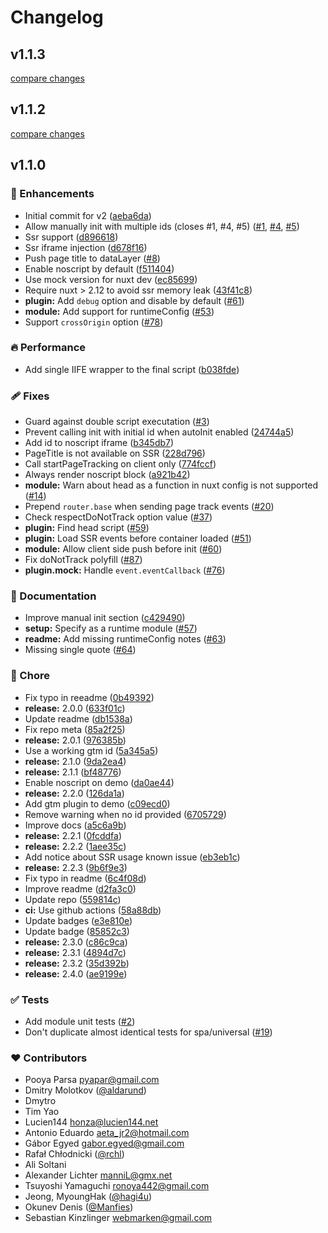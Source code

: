 # Changelog


## v1.1.3

[compare changes](https://github.com/your-org/my-module/compare/v1.1.2...v1.1.3)

## v1.1.2

[compare changes](https://github.com/your-org/my-module/compare/v1.1.0...v1.1.2)

## v1.1.0


### 🚀 Enhancements

- Initial commit for v2 ([aeba6da](https://github.com/your-org/my-module/commit/aeba6da))
- Allow manually init with multiple ids (closes #1, #4, #5) ([#1](https://github.com/your-org/my-module/issues/1), [#4](https://github.com/your-org/my-module/issues/4), [#5](https://github.com/your-org/my-module/issues/5))
- Ssr support ([d896618](https://github.com/your-org/my-module/commit/d896618))
- Ssr iframe injection ([d678f16](https://github.com/your-org/my-module/commit/d678f16))
- Push page title to dataLayer ([#8](https://github.com/your-org/my-module/pull/8))
- Enable noscript by default ([f511404](https://github.com/your-org/my-module/commit/f511404))
- Use mock version for nuxt dev ([ec85699](https://github.com/your-org/my-module/commit/ec85699))
- Require nuxt > 2.12 to avoid ssr memory leak ([43f41c8](https://github.com/your-org/my-module/commit/43f41c8))
- **plugin:** Add `debug` option and disable by default ([#61](https://github.com/your-org/my-module/pull/61))
- **module:** Add support for runtimeConfig ([#53](https://github.com/your-org/my-module/pull/53))
- Support `crossOrigin` option ([#78](https://github.com/your-org/my-module/pull/78))

### 🔥 Performance

- Add single IIFE wrapper to the final script ([b038fde](https://github.com/your-org/my-module/commit/b038fde))

### 🩹 Fixes

- Guard against double script executation ([#3](https://github.com/your-org/my-module/pull/3))
- Prevent calling init with initial id when autoInit enabled ([24744a5](https://github.com/your-org/my-module/commit/24744a5))
- Add id to noscript iframe ([b345db7](https://github.com/your-org/my-module/commit/b345db7))
- PageTitle is not available on SSR ([228d796](https://github.com/your-org/my-module/commit/228d796))
- Call startPageTracking on client only ([774fccf](https://github.com/your-org/my-module/commit/774fccf))
- Always render noscript block ([a921b42](https://github.com/your-org/my-module/commit/a921b42))
- **module:** Warn about head as a function in nuxt config is not supported ([#14](https://github.com/your-org/my-module/pull/14))
- Prepend `router.base` when sending page track events ([#20](https://github.com/your-org/my-module/pull/20))
- Check respectDoNotTrack option value ([#37](https://github.com/your-org/my-module/pull/37))
- **plugin:** Find head script ([#59](https://github.com/your-org/my-module/pull/59))
- **plugin:** Load SSR events before container loaded ([#51](https://github.com/your-org/my-module/pull/51))
- **module:** Allow client side push before init ([#60](https://github.com/your-org/my-module/pull/60))
- Fix doNotTrack polyfill ([#87](https://github.com/your-org/my-module/pull/87))
- **plugin.mock:** Handle `event.eventCallback` ([#76](https://github.com/your-org/my-module/pull/76))

### 📖 Documentation

- Improve manual init section ([c429490](https://github.com/your-org/my-module/commit/c429490))
- **setup:** Specify as a runtime module ([#57](https://github.com/your-org/my-module/pull/57))
- **readme:** Add missing runtimeConfig notes ([#63](https://github.com/your-org/my-module/pull/63))
- Missing single quote ([#64](https://github.com/your-org/my-module/pull/64))

### 🏡 Chore

- Fix typo in reeadme ([0b49392](https://github.com/your-org/my-module/commit/0b49392))
- **release:** 2.0.0 ([633f01c](https://github.com/your-org/my-module/commit/633f01c))
- Update readme ([db1538a](https://github.com/your-org/my-module/commit/db1538a))
- Fix repo meta ([85a2f25](https://github.com/your-org/my-module/commit/85a2f25))
- **release:** 2.0.1 ([976385b](https://github.com/your-org/my-module/commit/976385b))
- Use a working gtm id ([5a345a5](https://github.com/your-org/my-module/commit/5a345a5))
- **release:** 2.1.0 ([9da2ea4](https://github.com/your-org/my-module/commit/9da2ea4))
- **release:** 2.1.1 ([bf48776](https://github.com/your-org/my-module/commit/bf48776))
- Enable noscript on demo ([da0ae44](https://github.com/your-org/my-module/commit/da0ae44))
- **release:** 2.2.0 ([126da1a](https://github.com/your-org/my-module/commit/126da1a))
- Add gtm plugin to demo ([c09ecd0](https://github.com/your-org/my-module/commit/c09ecd0))
- Remove warning when no id provided ([6705729](https://github.com/your-org/my-module/commit/6705729))
- Improve docs ([a5c6a9b](https://github.com/your-org/my-module/commit/a5c6a9b))
- **release:** 2.2.1 ([0fcddfa](https://github.com/your-org/my-module/commit/0fcddfa))
- **release:** 2.2.2 ([1aee35c](https://github.com/your-org/my-module/commit/1aee35c))
- Add notice about SSR usage known issue ([eb3eb1c](https://github.com/your-org/my-module/commit/eb3eb1c))
- **release:** 2.2.3 ([9b6f9e3](https://github.com/your-org/my-module/commit/9b6f9e3))
- Fix typo in readme ([6c4f08d](https://github.com/your-org/my-module/commit/6c4f08d))
- Improve readme ([d2fa3c0](https://github.com/your-org/my-module/commit/d2fa3c0))
- Update repo ([559814c](https://github.com/your-org/my-module/commit/559814c))
- **ci:** Use github actions ([58a88db](https://github.com/your-org/my-module/commit/58a88db))
- Update badges ([e3e810e](https://github.com/your-org/my-module/commit/e3e810e))
- Update badge ([85852c3](https://github.com/your-org/my-module/commit/85852c3))
- **release:** 2.3.0 ([c86c9ca](https://github.com/your-org/my-module/commit/c86c9ca))
- **release:** 2.3.1 ([4894d7c](https://github.com/your-org/my-module/commit/4894d7c))
- **release:** 2.3.2 ([35d392b](https://github.com/your-org/my-module/commit/35d392b))
- **release:** 2.4.0 ([ae9199e](https://github.com/your-org/my-module/commit/ae9199e))

### ✅ Tests

- Add module unit tests ([#2](https://github.com/your-org/my-module/pull/2))
- Don't duplicate almost identical tests for spa/universal ([#19](https://github.com/your-org/my-module/pull/19))

### ❤️ Contributors

- Pooya Parsa <pyapar@gmail.com>
- Dmitry Molotkov ([@aldarund](http://github.com/aldarund))
- Dmytro 
- Tim Yao 
- Lucien144 <honza@lucien144.net>
- Antonio Eduardo <aeta_jr2@hotmail.com>
- Gábor Egyed <gabor.egyed@gmail.com>
- Rafał Chłodnicki ([@rchl](http://github.com/rchl))
- Ali Soltani 
- Alexander Lichter <manniL@gmx.net>
- Tsuyoshi Yamaguchi <ronoya442@gmail.com>
- Jeong, MyoungHak ([@hagi4u](http://github.com/hagi4u))
- Okunev Denis ([@Manfies](http://github.com/Manfies))
- Sebastian Kinzlinger <webmarken@gmail.com>


